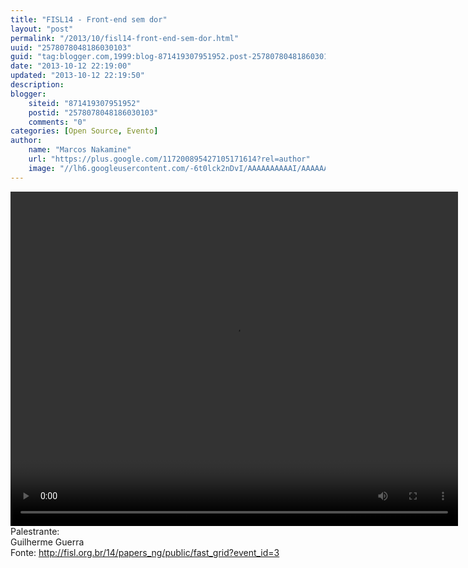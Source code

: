 ```yaml
---
title: "FISL14 - Front-end sem dor"
layout: "post"
permalink: "/2013/10/fisl14-front-end-sem-dor.html"
uuid: "2578078048186030103"
guid: "tag:blogger.com,1999:blog-871419307951952.post-2578078048186030103"
date: "2013-10-12 22:19:00"
updated: "2013-10-12 22:19:50"
description: 
blogger:
    siteid: "871419307951952"
    postid: "2578078048186030103"
    comments: "0"
categories: [Open Source, Evento]
author: 
    name: "Marcos Nakamine"
    url: "https://plus.google.com/117200895427105171614?rel=author"
    image: "//lh6.googleusercontent.com/-6t0lck2nDvI/AAAAAAAAAAI/AAAAAAAAOBw/_9ON3AiIr48/s32-c/photo.jpg"
---
```


<div class="css-full-post-content js-full-post-content">
<video controls="" height="535" width="716"><source src="http://hemingway.softwarelivre.org/fisl14/high/41c/sala41c-high-201307051558.ogg"></source>Your browser does not support the video tag.</video>Palestrante:<br>Guilherme Guerra<br>Fonte: <a href="http://fisl.org.br/14/papers_ng/public/fast_grid?event_id=3">http://fisl.org.br/14/papers_ng/public/fast_grid?event_id=3</a>
</div>